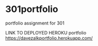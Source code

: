 # 301portfolio
portfolio assignment for 301

LINK TO DEPLOYED HEROKU portfolio
https://davezalkportfolio.herokuapp.com/
